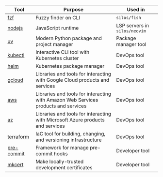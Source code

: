 |Tool|Purpose|Used in|
|-----|---------|---------|
|[fzf](https://github.com/junegunn/fzf)|Fuzzy finder on CLI|`silos/fish`|
|[nodejs](https://github.com/nodejs/node)|JavaScript runtime|LSP servers in `silos/neovim`|
|[uv](https://github.com/astral-sh/uv)|Modern Python package and project manager|Package manager tool|
|[kubectl](https://github.com/kubernetes/kubectl)|Interactive CLI tool with Kubernetes cluster|DevOps tool|
|[helm](https://github.com/helm/helm)|Kubernetes package manager|DevOps tool|
|[gcloud](https://cloud.google.com/sdk)|Libraries and tools for interacting with Google Cloud products and services|DevOps tool|
|[aws](https://github.com/aws/aws-cli)|Libraries and tools for interacting with Amazon Web Services products and services|DevOps tool|
|[az](https://github.com/Azure/azure-cli)|Libraries and tools for interacting with Microsoft Azure products and services|DevOps tool|
|[terraform](https://github.com/hashicorp/terraform)|IaC tool for building, changing, and versioning infrastructure|DevOps tool|
|[pre-commit](https://github.com/pre-commit/pre-commit)|Framework for manage pre-commit hooks|Developer tool|
|[mkcert](https://github.com/FiloSottile/mkcert)|Make locally-trusted development certificates|Developer tool|

